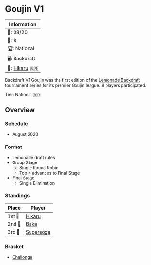 # Goujin V1

|Information|
|-|
|:calendar:: 08/20|
|:busts_in_silhouette:: 8|
|:trophy:: National|
|:desktop_computer:: Backdraft|
|:1st_place_medal:: [Hikaru](../../players/brazilian/hikky.md) :brazil:|

Backdraft V1 Goujin was the first edition of the [Lemonade Backdraft](bdmain.md) tournament series for its premier Goujin league.
8 players participated.

Tier: National :brazil:

## Overview

### Schedule
- August 2020

### Format
- Lemonade draft rules
- Group Stage
    - Single Round Robin 
    - Top 4 advances to Final Stage
- Final Stage
    - Single Elimination

### Standings

|Place|Player|
|-|-|
|1st :1st_place_medal:| [Hikaru](../../players/brazilian/hikky.md) |
|2nd :2nd_place_medal:| [Baka](../../players/brazilian/baka.md) |
|3rd :3rd_place_medal:| [Supersoga](../../players/brazilian/supersoga.md) |

### Bracket
- [Challonge](https://challonge.com/r93vd1o1)